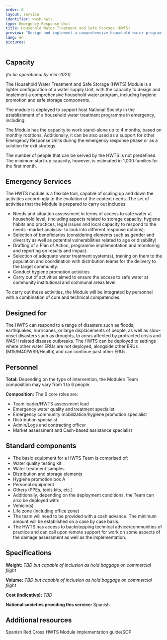 ```yaml
---
order: 8
layout: service
identifier: wash-hwts
type: Emergency Response Unit
title: Household Water Treatment and Safe Storage (HWTS)
preview: "Design and implement a comprehensive household water program."
lang: en
pictures:
---
```


## Capacity

_(to be operational by mid-2021)_

The Household Water Treatment and Safe Storage (HWTS) Module is a lighter configuration of a water supply Unit, with the capacity to design and implement a comprehensive household water program, including hygiene promotion and safe storage components.

The module is deployed to support host National Society in the establishment of a household water treatment programme in emergency, including:

The Module has the capacity to work stand-alone up to 4 months, based on monthly rotations. Additionally, it can be also used as a support for other Emergency Response Units during the emergency response phase or as a solution for exit strategy.

The number of people that can be served by the HWTS is not predefined. The minimum start-up capacity, however, is estimated in 1,000 families for the first month.

## Emergency Services

The HWTS module is a flexible tool, capable of scaling up and down the activities accordingly to the evolution of the context needs. The set of activities that the Module is prepared to carry out includes:

- Needs and situation assessment in terms of access to safe water at household level, (including aspects related to storage capacity, hygiene habits and practices, legal issues and local capacity to respond to the needs -market analysis- to look into different response options).
- Selection of beneficiaries (considering elements such as gender and diversity as well as potential vulnerabilities related to age or disability)
- Drafting of a Plan of Action, programme implementation and monitoring and reporting on results and impact.
- Selection of adequate water treatment system(s), training on them to the population and coordination with distribution teams for the delivery to the target community.
- Conduct hygiene promotion activities
- Carry out of activities aimed to ensure the access to safe water at community institutional and communal areas level.

To carry out these activities, the Module will be integrated by personnel with a combination of core and technical competencies. 

## Designed for

The HWTS can respond to a range of disasters such as floods, earthquakes, hurricanes, or large displacements of people, as well as slow-onset disasters such as droughts, to areas affected by protracted crisis and WASH related disease outbreaks. The HWTS can be deployed to settings where other water ERUs are not deployed, alongside other ERUs (M15/M40/WSR/Health) and can continue past other ERUs. 

## Personnel

**Total:** Depending on the type of intervention, the Module’s Team composition may vary from 1 to 6 people.

**Composition:** The 6 core roles are:
-	Team leader/HWTS assessment lead
-	Emergency water quality and treatment specialist
-	Emergency community mobilization/hygiene promotion specialist
-	Distribution specialist
-	Admin/Logs and contracting officer
-	Market assessment and Cash-based assistance specialist 

## Standard components

-	The basic equipment for a HWTS Team is comprised of:
  - Water quality testing kit
  - Water treatment samples
  - Distribution and storage elements
  - Hygiene promotion box A
  - Personal equipment 
  - Others (PPEs, tools kits, etc.)
-	Additionally, depending on the deployment conditions, the Team can also be deployed with:
  - Vehicle(s)
  - Life zone (including office zone)
-	The team will need to be provided with a cash advance. The minimum  amount will be established on a case by case basis.
-	The HWTS has access to backstopping technical advice/communities of practice and can call upon remote support for work on some aspects of the damage assessment as well as the implementation.

## Specifications

**Weight:** _TBD but capable of inclusion as hold baggage on commercial flight_

**Volume:** _TBD but capable of inclusion as hold baggage on commercial flight_

**Cost (indicative):** _TBD_

**National societies providing this service:** Spanish.

## Additional resources

Spanish Red Cross HWTS Module implementation guide/SOP 
